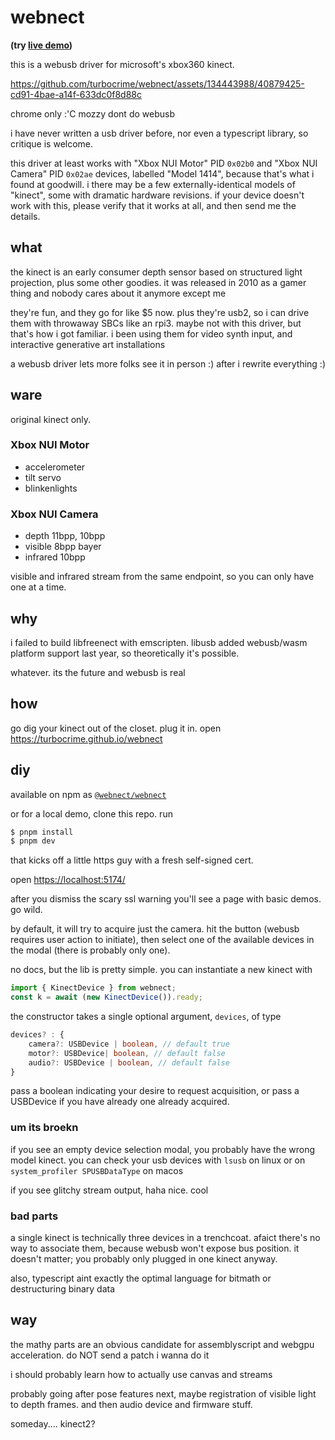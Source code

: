 # webnect

**(try [live demo](https://turbocrime.github.io/webnect/))**

this is a webusb driver for microsoft's xbox360 kinect.

<https://github.com/turbocrime/webnect/assets/134443988/40879425-cd91-4bae-a14f-633dc0f8d88c>

chrome only :'C mozzy dont do webusb

i have never written a usb driver before, nor even a typescript library, so critique is welcome.

this driver at least works with "Xbox NUI Motor" PID `0x02b0` and "Xbox NUI Camera" PID `0x02ae` devices, labelled "Model 1414", because that's what i found at goodwill. i there may be a few externally-identical models of "kinect", some with dramatic hardware revisions. if your device doesn't work with this, please verify that it works at all, and then send me the details.

## what

the kinect is an early consumer depth sensor based on structured light projection, plus some other goodies. it was released in 2010 as a gamer thing and nobody cares about it anymore except me

they're fun, and they go for like $5 now. plus they're usb2, so i can drive them with throwaway SBCs like an rpi3. maybe not with this driver, but that's how i got familiar. i been using them for video synth input, and interactive generative art installations

a webusb driver lets more folks see it in person :) after i rewrite everything :)

## ware

original kinect only.

### Xbox NUI Motor

* accelerometer
* tilt servo
* blinkenlights

### Xbox NUI Camera

* depth 11bpp, 10bpp
* visible 8bpp bayer
* infrared 10bpp

visible and infrared stream from the same endpoint, so you can only have one at a time.

## why

i failed to build libfreenect with emscripten. libusb added webusb/wasm platform support last year, so theoretically it's possible.

whatever. its the future and webusb is real

## how

go dig your kinect out of the closet. plug it in. open <https://turbocrime.github.io/webnect>

## diy

available on npm as [`@webnect/webnect`](https://www.npmjs.com/package/@webnect/webnect)

or for a local demo, clone this repo. run

```sh
$ pnpm install
$ pnpm dev
```

that kicks off a little https guy with a fresh self-signed cert.

open <https://localhost:5174/>

after you dismiss the scary ssl warning you'll see a page with basic demos. go wild.

by default, it will try to acquire just the camera. hit the button (webusb requires user action to initiate), then select one of the available devices in the modal (there is probably only one).

no docs, but the lib is pretty simple. you can instantiate a new kinect with

```typescript
import { KinectDevice } from webnect;
const k = await (new KinectDevice()).ready;
```

the constructor takes a single optional argument, `devices`, of type

```typescript
devices? : {
    camera?: USBDevice | boolean, // default true
    motor?: USBDevice| boolean, // default false
    audio?: USBDevice | boolean, // default false
}
```

pass a boolean indicating your desire to request acquisition, or pass a USBDevice if you have already one already acquired.

### um its broekn

if you see an empty device selection modal, you probably have the wrong model kinect. you can check your usb devices with `lsusb` on linux or on `system_profiler SPUSBDataType` on macos

if you see glitchy stream output, haha nice. cool

### bad parts

a single kinect is technically three devices in a trenchcoat. afaict there's no way to associate them, because webusb won't expose bus position. it doesn't matter; you probably only plugged in one kinect anyway.

also, typescript aint exactly the optimal language for bitmath or destructuring binary data

## way

the mathy parts are an obvious candidate for assemblyscript and webgpu acceleration. do NOT send a patch i wanna do it

i should probably learn how to actually use canvas and streams

probably going after pose features next, maybe registration of visible light to depth frames. and then audio device and firmware stuff.

someday.... kinect2?
